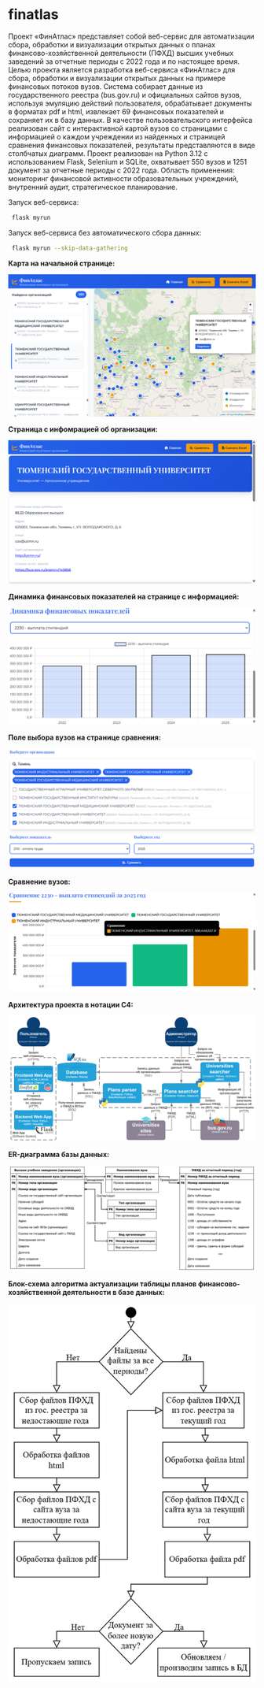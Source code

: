 # finatlas
Проект «ФинАтлас» представляет собой веб-сервис для автоматизации сбора, обработки и визуализации открытых данных о планах финансово-хозяйственной деятельности (ПФХД) высших учебных заведений за отчетные периоды с 2022 года и по настоящее время. Целью проекта является разработка веб-сервиса «ФинАтлас» для сбора, обработки и визуализации открытых данных на примере финансовых потоков вузов. Система собирает данные из государственного реестра (bus.gov.ru) и официальных сайтов вузов, используя эмуляцию действий пользователя, обрабатывает документы в форматах pdf и html, извлекает 69 финансовых показателей и сохраняет их в базу данных. В качестве пользовательского интерфейса реализован сайт с интерактивной картой вузов со страницами с информацией о каждом учреждении из найденных и страницей сравнения финансовых показателей, результаты представляются в виде столбчатых диаграмм. Проект реализован на Python 3.12 с использованием Flask, Selenium и SQLite, охватывает 550 вузов и 1251 документ за отчетные периоды с 2022 года. Область применения: мониторинг финансовой активности образовательных учреждений, внутренний аудит, стратегическое планирование.

Запуск веб-сервиса:
```bash
 flask myrun
```

Запуск веб-сервиса без автоматического сбора данных:
```bash
 flask myrun --skip-data-gathering
```

**Карта на начальной странице:**

![](https://github.com/nikorr0/finatlas/blob/main/images/%D0%9A%D0%B0%D1%80%D1%82%D0%B0.png)


**Страница с инфомрацией об организации:**

![](https://github.com/nikorr0/finatlas/blob/main/images/%D0%98%D0%BD%D1%84%D0%BE%D1%80%D0%BC%D0%B0%D1%86%D0%B8%D1%8F_%D0%BE%D0%B1_%D0%BE%D1%80%D0%B3%D0%B0%D0%BD%D0%B8%D0%B7%D0%B0%D1%86%D0%B8%D0%B8.png)


**Динамика финансовых показателей на странице с информацией:**

![](https://github.com/nikorr0/finatlas/blob/main/images/%D0%94%D0%B8%D0%BD%D0%B0%D0%BC%D0%B8%D0%BA%D0%B0_%D1%84%D0%B8%D0%BD%D0%B0%D0%BD%D1%81%D0%BE%D0%B2%D1%8B%D1%85_%D0%BF%D0%BE%D0%BA%D0%B0%D0%B7%D0%B0%D1%82%D0%B5%D0%BB%D0%B5%D0%B9.png)

**Поле выбора вузов на странице сравнения:**

![](https://github.com/nikorr0/finatlas/blob/main/images/%D0%9E%D0%BA%D0%BD%D0%BE%20%D0%B2%D1%8B%D0%B1%D0%BE%D1%80%D0%B0%20%D0%B2%D1%83%D0%B7%D0%BE%D0%B2.png)

**Сравнение вузов:**

![](https://github.com/nikorr0/finatlas/blob/main/images/%D0%A1%D1%80%D0%B0%D0%B2%D0%BD%D0%B5%D0%BD%D0%B8%D0%B5.png)

**Архитектура проекта в нотации C4:**

![](https://github.com/nikorr0/finatlas/blob/main/images/%D0%90%D1%80%D1%85%D0%B8%D1%82%D0%B5%D0%BA%D1%82%D1%83%D1%80%D0%B0%20%D0%BF%D1%80%D0%BE%D0%B5%D0%BA%D1%82%D0%B0%20C4.png)

**ER-диаграмма базы данных:**

![](https://github.com/nikorr0/finatlas/blob/main/images/ER-%D0%B4%D0%B8%D0%B0%D0%B3%D1%80%D0%B0%D0%BC%D0%BC%D0%B0%20%D0%91%D0%94.drawio.png)

**Блок-схема алгоритма актуализации таблицы планов финансово-хозяйственной деятельности в базе данных:**

![](https://github.com/nikorr0/finatlas/blob/main/images/%D0%90%D0%BA%D1%82%D1%83%D0%B0%D0%BB%D0%B8%D0%B7%D0%B0%D1%86%D0%B8%D1%8F.png)
